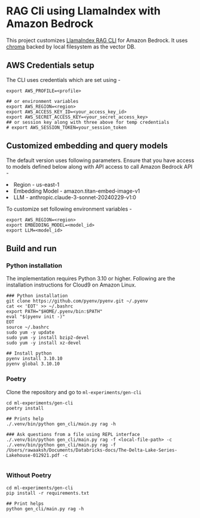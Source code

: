 # RAG Cli using LlamaIndex with Amazon Bedrock
This project customizes [LlamaIndex RAG CLI](https://docs.llamaindex.ai/en/stable/getting_started/starter_tools/rag_cli/) for Amazon Bedrock. It uses [chroma](https://www.trychroma.com/) backed by local filesystem as the vector DB.
## AWS Credentials setup
The CLI uses credentials which are set using -
```shell
export AWS_PROFILE=<profile>

## or environment variables 
export AWS_REGION=<region>
export AWS_ACCESS_KEY_ID=<your_access_key_id>
export AWS_SECRET_ACCESS_KEY=<your_secret_access_key>
## or session key along with three above for temp credentials
# export AWS_SESSION_TOKEN=your_session_token

```
## Customized embedding and query models
The default version uses following parameters. Ensure that you have access to models defined below along with API access to call Amazon Bedrock API - 
<li>Region - us-east-1 </li>
<li>Embedding Model - amazon.titan-embed-image-v1 </li>
<li>LLM - anthropic.claude-3-sonnet-20240229-v1:0 </li>


To customize set following environment variables - 
```shell
export AWS_REGION=<region>
export EMBEDDING_MODEL=<model_id>
export LLM=<model_id>
```
## Build and run
### Python installation
The implementation requires Python 3.10 or higher. Following are the installation instructions for Cloud9 on Amazon Linux.
```shell
### Python installation
git clone https://github.com/pyenv/pyenv.git ~/.pyenv
cat << 'EOT' >> ~/.bashrc
export PATH="$HOME/.pyenv/bin:$PATH"
eval "$(pyenv init -)"
EOT
source ~/.bashrc
sudo yum -y update
sudo yum -y install bzip2-devel
sudo yum -y install xz-devel

## Install python
pyenv install 3.10.10
pyenv global 3.10.10
```
### Poetry
Clone the repository and go to `ml-experiments/gen-cli`
```shell
cd ml-experiments/gen-cli
poetry install
```
```shell
## Prints help
./.venv/bin/python gen_cli/main.py rag -h
```
```shell
### Ask questions from a file using REPL interface
./.venv/bin/python gen_cli/main.py rag -f <local-file-path> -c
./.venv/bin/python gen_cli/main.py rag -f /Users/rawaaksh/Documents/Databricks-docs/The-Delta-Lake-Series-Lakehouse-012921.pdf -c
```
```shell

```
### Without Poetry
```shell
cd ml-experiments/gen-cli
pip install -r requirements.txt 
```
```shell
## Print helps
python gen_cli/main.py rag -h
```
